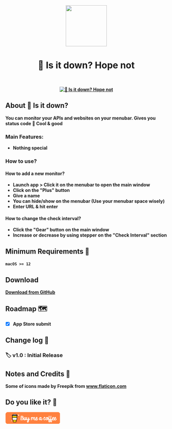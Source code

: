 <div align="center">
	<img src="https://i.imgur.com/PLKQIj0.png" width="128" height="128" />
	<h1><strong>🤨 Is it down? Hope not</h1>
	
</div>
<br>

<p align="center">
<a href="https://apps.apple.com/us/app/is-it-down/id1640267516" target="_blank">
    <img
      src="https://i.imgur.com/4sHArE8.jpg"
      alt="🤨 Is it down? Hope not"
      title="🤨 Is it down? Hope not"
    /></a>


  </p>
 

## About 🤨 Is it down? 

 You can monitor your APIs and websites on your menubar. Gives you status code 🎉 Cool & good

### Main Features:

- Nothing special

### How to use?

#### How to add a new monitor?
- Launch app > Click it on the menubar to open the main window
- Click on the "Plus" button
- Give a name
- You can hide/show on the menubar (Use your menubar space wisely)
- Enter URL & hit enter

#### How to change the check interval?
- Click the "Gear" button on the main window
- Increase or decrease by using stepper on the "Check Interval" section


## Minimum Requirements 🤔

`macOS >= 12`

## Download

[Download from GitHub](https://github.com/stevenselcuk/IsItDown/releases/download/1.0/IsItDown.zip)

  
## Roadmap 🗺

- [X] App Store submit


## Change log 🧠

### 🏷 v1.0 : Initial Release


## Notes and Credits 🍍

Some of icons made by Freepik from www.flaticon.com

## Do you like it? 🙌

[![Buy Me A Coffee](https://raw.githubusercontent.com/stevenselcuk/palamut/master/tools/orange_img.png)](https://www.buymeacoffee.com/stevenselcuk)
